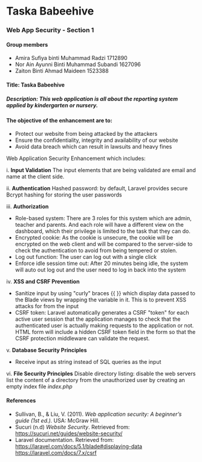 # Taska Babeehive
### Web App Security - Section 1

#### Group members
* Amira Sufiya binti Muhammad Radzi 1712890
* Nor Ain Ayunni Binti Muhammad Subandi 1627096
* Zaiton Binti Ahmad Maideen 1523388

#### Title: Taska Babeehive
##### Description: This web application is all about the reporting system applied by kindergarten or nursery.


#### The objective of the enhancement are to: 
* Protect our website from being attacked by the attackers
* Ensure the confidentiality, integrity and availability of our website
* Avoid data breach which can result in lawsuits and heavy fines

Web Application Security Enhancement which includes:

i. **Input Validation** 
The input elements that are being validated are email and name at the client side. 

ii. **Authentication**
Hashed password: by default, Laravel provides secure Bcrypt hashing for storing the user passwords

iii. **Authorization**
* Role-based system: There are 3 roles for this system which are admin, teacher and parents. And each role will have a different view on the dashboard, which their privilege is limited to the task that they can do. 
* Encrypted cookie: As the cookie is unsecure, the cookie will be encrypted on the web client and will be compared to the server-side to check the authentication to avoid from being tempered or stolen. 
* Log out function: The user can log out with a single click
* Enforce idle session time out: After 20 minutes being idle, the system will auto out log out and the user need to log in back into the system 

iv. **XSS and CSRF Prevention**
* Sanitize input by using "curly" braces {{ }} which display data passed to the Blade views by wrapping the variable in it. This is to prevent XSS attacks for from the input
* CSRF token: Laravel automatically generates a CSRF "token" for each active user session that the application manages to check that the authenticated user is actually making requests to the application or not. HTML form will include a hidden CSRF token field in the form so that the CSRF protection middleware can validate the request.

v. **Database Security Principles** 
* Receive input as string instead of SQL queries as the input


vi. **File Security Principles**
Disable directory listing: disable the web servers list the content of a directory from the unauthorized user by creating an empty index file _index.php_
	
#### References
* Sullivan, B., & Liu, V. (2011). *Web application security: A beginner’s guide (1st ed.).* USA: McGraw Hill.
* Sucuri (n.d) *Website Security*. Retrieved from:  https://sucuri.net/guides/website-security/ 
* Laravel documentation. Retrieved from: https://laravel.com/docs/5.1/blade#displaying-data 
https://laravel.com/docs/7.x/csrf 
